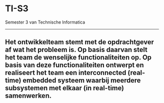 # TI-S3
Semester 3 van Technische Informatica

---
Het ontwikkelteam stemt met de opdrachtgever af wat het probleem is.
Op basis daarvan stelt het team de wenselijke functionaliteiten op. Op basis van deze functionaliteiten ontwerpt en realiseert het team een interconnected (real-time) embedded systeem waarbij meerdere subsystemen met elkaar (in real-time) samenwerken.
---
